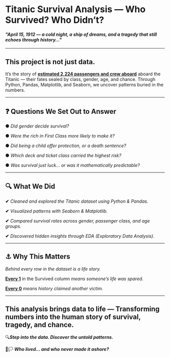   #                                                              Titanic Survival Analysis — Who Survived? Who Didn’t?
 #### *"April 15, 1912 — a cold night, a ship of dreams, and a tragedy that still echoes through history…"*
_________________

## **This project is not just data.**
It’s the story of **<ins> estimated 2,224 passengers and crew aboard</ins>** aboard the Titanic — their fates sealed by class, gender, age, and chance.
Through Python, Pandas, Matplotlib, and Seaborn, we uncover patterns buried in the numbers.
________________________

## ❓ **Questions We Set Out to Answer**

● *Did gender decide survival?*

● *Were the rich in First Class more likely to make it?*

● *Did being a child offer protection, or a death sentence?*

● *Which deck and ticket class carried the highest risk?*

● *Was survival just luck… or was it mathematically predictable?*
_____________________

## **🔍 What We Did**

**✔**  *Cleaned and explored the Titanic dataset using Python & Pandas.*

**✔** *Visualized patterns with Seaborn & Matplotlib.*

**✔** *Compared survival rates across gender, passenger class, and age groups.*

**✔** *Discovered hidden insights through EDA (Exploratory Data Analysis).*
____________________________

## **⚓ Why This Matters**

*Behind every row in the dataset is a life story.*

**<ins>Every 1</ins>** in the Survived column *means someone’s life was spared.*

**<ins>Every 0</ins>** *means history claimed another victim.*
________________

## **This analysis brings data to life — Transforming numbers into the human story of survival, tragedy, and chance.**

🔍***Step into the data. Discover the untold patterns.***

🏴🏳️ ***Who lived… and who never made it ashore?***
